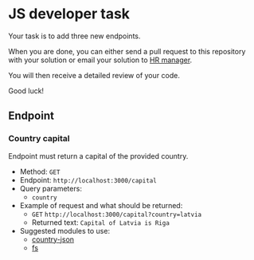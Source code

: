 # JS developer task

Your task is to add three new endpoints.

When you are done, you can either send a pull request to this repository with your solution or email your solution to [HR manager](mailto:tatiana.gdeshinskaya@onix-systems.com).

You will then receive a detailed review of your code.

Good luck!

## Endpoint
### Country capital

Endpoint must return a capital of the provided country.

* Method: `GET`
* Endpoint: `http://localhost:3000/capital`
* Query parameters: 
    * `country`
* Example of request and what should be returned: 
    * `GET` `http://localhost:3000/capital?country=latvia` 
    * Returned text: `Capital of Latvia is Riga` 
* Suggested modules to use: 
    * [country-json](https://github.com/samayo/country-json)
    * [fs](https://nodejs.org/api/fs.html)
